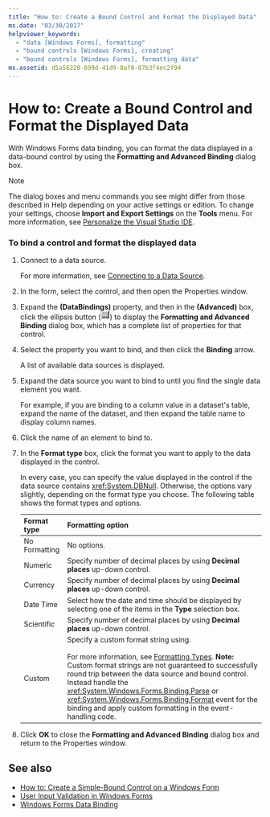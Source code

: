 ```yaml
---
title: "How to: Create a Bound Control and Format the Displayed Data"
ms.date: "03/30/2017"
helpviewer_keywords: 
  - "data [Windows Forms], formatting"
  - "bound controls [Windows Forms], creating"
  - "bound controls [Windows Forms], formatting data"
ms.assetid: d5a56228-899d-41d9-8af8-87b3f4ec2f94
---
```

# How to: Create a Bound Control and Format the Displayed Data
With Windows Forms data binding, you can format the data displayed in a data-bound control by using the **Formatting and Advanced Binding** dialog box.  
  
> [!NOTE]
>  The dialog boxes and menu commands you see might differ from those described in Help depending on your active settings or edition. To change your settings, choose **Import and Export Settings** on the **Tools** menu. For more information, see [Personalize the Visual Studio IDE](/visualstudio/ide/personalizing-the-visual-studio-ide).  
  
### To bind a control and format the displayed data  
  
1.  Connect to a data source.  
  
     For more information, see [Connecting to a Data Source](../data/adonet/connecting-to-a-data-source.md).  
  
2.  In the form, select the control, and then open the Properties window.  
  
3.  Expand the **(DataBindings)** property, and then in the **(Advanced)** box, click the ellipsis button (![Use the ellipsis button to access the CellStyle Builder dialog box.](./media/how-to-create-a-bound-control-and-format-the-displayed-data/visual-studio-ellipsis-button.png "Use the ellipsis button to access the CellStyle Builder dialog box.")) to display the **Formatting and Advanced Binding** dialog box, which has a complete list of properties for that control.  
  
4.  Select the property you want to bind, and then click the **Binding** arrow.  
  
     A list of available data sources is displayed.  
  
5.  Expand the data source you want to bind to until you find the single data element you want.  
  
     For example, if you are binding to a column value in a dataset's table, expand the name of the dataset, and then expand the table name to display column names.  
  
6.  Click the name of an element to bind to.  
  
7.  In the **Format type** box, click the format you want to apply to the data displayed in the control.  
  
     In every case, you can specify the value displayed in the control if the data source contains <xref:System.DBNull>. Otherwise, the options vary slightly, depending on the format type you choose. The following table shows the format types and options.  
  
    |Format type|Formatting option|  
    |-----------------|-----------------------|  
    |No Formatting|No options.|  
    |Numeric|Specify number of decimal places by using **Decimal places** up-down control.|  
    |Currency|Specify number of decimal places by using **Decimal places** up-down control.|  
    |Date Time|Select how the date and time should be displayed by selecting one of the items in the **Type** selection box.|  
    |Scientific|Specify number of decimal places by using **Decimal places** up-down control.|  
    |Custom|Specify a custom format string using.<br /><br /> For more information, see [Formatting Types](../../standard/base-types/formatting-types.md). **Note:**  Custom format strings are not guaranteed to successfully round trip between the data source and bound control. Instead handle the <xref:System.Windows.Forms.Binding.Parse> or <xref:System.Windows.Forms.Binding.Format> event for the binding and apply custom formatting in the event-handling code.|  
  
8.  Click **OK** to close the **Formatting and Advanced Binding** dialog box and return to the Properties window.  
  
## See also
- [How to: Create a Simple-Bound Control on a Windows Form](how-to-create-a-simple-bound-control-on-a-windows-form.md)
- [User Input Validation in Windows Forms](user-input-validation-in-windows-forms.md)
- [Windows Forms Data Binding](windows-forms-data-binding.md)
